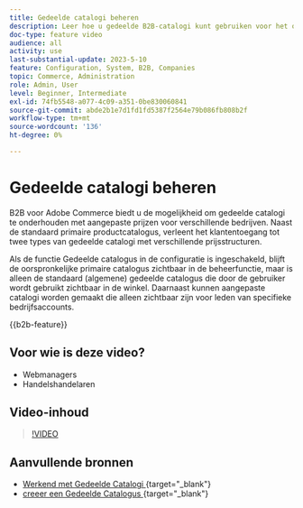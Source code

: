 ```yaml
---
title: Gedeelde catalogi beheren
description: Leer hoe u gedeelde B2B-catalogi kunt gebruiken voor het onderhouden van catalogi met aangepaste prijzen voor verschillende bedrijven.
doc-type: feature video
audience: all
activity: use
last-substantial-update: 2023-5-10
feature: Configuration, System, B2B, Companies
topic: Commerce, Administration
role: Admin, User
level: Beginner, Intermediate
exl-id: 74fb5548-a077-4c09-a351-0be830060841
source-git-commit: abde2b1e7d1fd1fd5387f2564e79b086fb808b2f
workflow-type: tm+mt
source-wordcount: '136'
ht-degree: 0%

---
```


# Gedeelde catalogi beheren

B2B voor Adobe Commerce biedt u de mogelijkheid om gedeelde catalogi te onderhouden met aangepaste prijzen voor verschillende bedrijven. Naast de standaard primaire productcatalogus, verleent het klantentoegang tot twee types van gedeelde catalogi met verschillende prijsstructuren.

Als de functie Gedeelde catalogus in de configuratie is ingeschakeld, blijft de oorspronkelijke primaire catalogus zichtbaar in de beheerfunctie, maar is alleen de standaard (algemene) gedeelde catalogus die door de gebruiker wordt gebruikt zichtbaar in de winkel. Daarnaast kunnen aangepaste catalogi worden gemaakt die alleen zichtbaar zijn voor leden van specifieke bedrijfsaccounts.

{{b2b-feature}}

## Voor wie is deze video?

- Webmanagers
- Handelshandelaren

## Video-inhoud

>[!VIDEO](https://video.tv.adobe.com/v/344446?quality=12&learn=on)

## Aanvullende bronnen

- [&#x200B; Werkend met Gedeelde Catalogi &#x200B;](https://experienceleague.adobe.com/docs/commerce-admin/b2b/shared-catalogs/catalog-shared.html?lang=nl-NL){target="_blank"} 
- [&#x200B; creeer een Gedeelde Catalogus &#x200B;](https://experienceleague.adobe.com/docs/commerce-admin/b2b/shared-catalogs/define/catalog-shared-create.html?lang=nl-NL){target="_blank"} 
